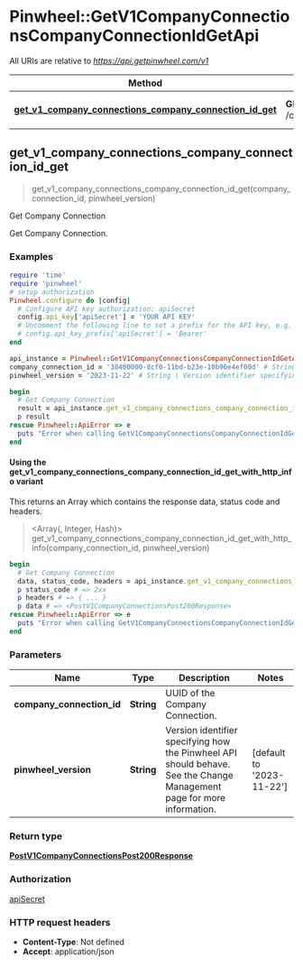 # Pinwheel::GetV1CompanyConnectionsCompanyConnectionIdGetApi

All URIs are relative to *https://api.getpinwheel.com/v1*

| Method | HTTP request | Description |
| ------ | ------------ | ----------- |
| [**get_v1_company_connections_company_connection_id_get**](GetV1CompanyConnectionsCompanyConnectionIdGetApi.md#get_v1_company_connections_company_connection_id_get) | **GET** /company_connections/{company_connection_id} | Get Company Connection |


## get_v1_company_connections_company_connection_id_get

> <PostV1CompanyConnectionsPost200Response> get_v1_company_connections_company_connection_id_get(company_connection_id, pinwheel_version)

Get Company Connection

Get Company Connection.

### Examples

```ruby
require 'time'
require 'pinwheel'
# setup authorization
Pinwheel.configure do |config|
  # Configure API key authorization: apiSecret
  config.api_key['apiSecret'] = 'YOUR API KEY'
  # Uncomment the following line to set a prefix for the API key, e.g. 'Bearer' (defaults to nil)
  # config.api_key_prefix['apiSecret'] = 'Bearer'
end

api_instance = Pinwheel::GetV1CompanyConnectionsCompanyConnectionIdGetApi.new
company_connection_id = '38400000-8cf0-11bd-b23e-10b96e4ef00d' # String | UUID of the Company Connection.
pinwheel_version = '2023-11-22' # String | Version identifier specifying how the Pinwheel API should behave. See the Change Management page for more information.

begin
  # Get Company Connection
  result = api_instance.get_v1_company_connections_company_connection_id_get(company_connection_id, pinwheel_version)
  p result
rescue Pinwheel::ApiError => e
  puts "Error when calling GetV1CompanyConnectionsCompanyConnectionIdGetApi->get_v1_company_connections_company_connection_id_get: #{e}"
end
```

#### Using the get_v1_company_connections_company_connection_id_get_with_http_info variant

This returns an Array which contains the response data, status code and headers.

> <Array(<PostV1CompanyConnectionsPost200Response>, Integer, Hash)> get_v1_company_connections_company_connection_id_get_with_http_info(company_connection_id, pinwheel_version)

```ruby
begin
  # Get Company Connection
  data, status_code, headers = api_instance.get_v1_company_connections_company_connection_id_get_with_http_info(company_connection_id, pinwheel_version)
  p status_code # => 2xx
  p headers # => { ... }
  p data # => <PostV1CompanyConnectionsPost200Response>
rescue Pinwheel::ApiError => e
  puts "Error when calling GetV1CompanyConnectionsCompanyConnectionIdGetApi->get_v1_company_connections_company_connection_id_get_with_http_info: #{e}"
end
```

### Parameters

| Name | Type | Description | Notes |
| ---- | ---- | ----------- | ----- |
| **company_connection_id** | **String** | UUID of the Company Connection. |  |
| **pinwheel_version** | **String** | Version identifier specifying how the Pinwheel API should behave. See the Change Management page for more information. | [default to &#39;2023-11-22&#39;] |

### Return type

[**PostV1CompanyConnectionsPost200Response**](PostV1CompanyConnectionsPost200Response.md)

### Authorization

[apiSecret](../README.md#apiSecret)

### HTTP request headers

- **Content-Type**: Not defined
- **Accept**: application/json

